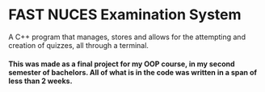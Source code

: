 # FAST NUCES Examination System
A C++ program that manages, stores and allows for the attempting and creation of quizzes, all through a terminal.

#### This was made as a final project for my OOP course, in my second semester of bachelors. All of what is in the code was written in a span of less than 2 weeks. 
